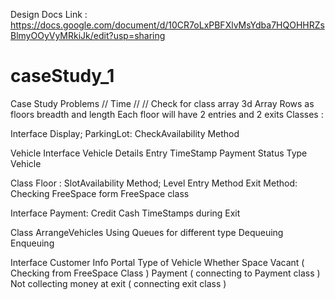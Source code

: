 Design Docs Link : https://docs.google.com/document/d/10CR7oLxPBFXlvMsYdba7HQOHHRZsBlmyOOyVyMRkiJk/edit?usp=sharing


# caseStudy_1

Case Study
Problems 
// Time 
//
// Check for class array
3d Array 
Rows as floors
breadth and length
Each floor will have 2 entries and 2 exits
Classes :

Interface Display;
ParkingLot:
  CheckAvailability Method
  
Vehicle Interface
   Vehicle Details
   Entry TimeStamp
   Payment Status
   Type Vehicle 
   
Class Floor :
   SlotAvailability Method;
   Level
   Entry Method
   Exit Method:
   Checking FreeSpace form FreeSpace class
   
Interface Payment:
   Credit
   Cash
   TimeStamps during Exit
   
Class ArrangeVehicles
   Using Queues for different type
   Dequeuing
   Enqueuing

Interface Customer Info Portal
   Type of Vehicle
   Whether Space Vacant ( Checking from FreeSpace Class )
   Payment ( connecting to Payment class ) 
   Not collecting money at exit ( connecting exit class )
